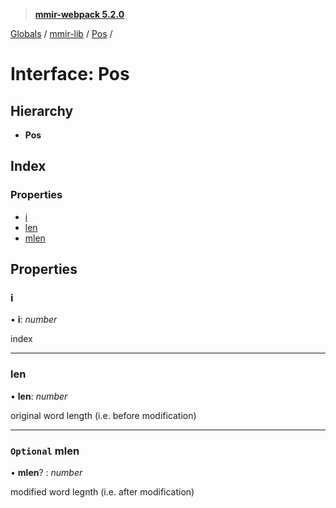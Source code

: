 > **[mmir-webpack 5.2.0](../README.md)**

[Globals](../README.md) / [mmir-lib](../modules/mmir_lib.md) / [Pos](mmir_lib.pos.md) /

# Interface: Pos

## Hierarchy

* **Pos**

## Index

### Properties

* [i](mmir_lib.pos.md#i)
* [len](mmir_lib.pos.md#len)
* [mlen](mmir_lib.pos.md#optional-mlen)

## Properties

###  i

• **i**: *number*

index

___

###  len

• **len**: *number*

original word length (i.e. before modification)

___

### `Optional` mlen

• **mlen**? : *number*

modified word legnth (i.e. after modification)